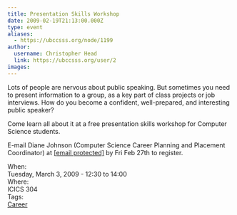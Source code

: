 ```yaml
---
title: Presentation Skills Workshop 
date: 2009-02-19T21:13:00.000Z
type: event
aliases:
  - https://ubccsss.org/node/1199
author:
  username: Christopher Head
  link: https://ubccsss.org/user/2
images:
---
```


<div class="field field-name-body field-type-text-with-summary field-label-hidden"><div class="field-items"><div class="field-item even"><p>Lots of people are nervous about public speaking. But sometimes you need to present information to a group, as a key part of class projects or job interviews. How do you become a confident, well-prepared, and interesting public speaker? </p>
<p>Come learn all about it at a free presentation skills workshop for Computer Science students.</p>
<p>E-mail Diane Johnson (Computer Science Career Planning and Placement Coordinator) at <a href="/cdn-cgi/l/email-protection#e2868b838c87888d8aa28191cc978081cc8183"><span class="__cf_email__" data-cfemail="eb8f828a858e818483ab8898c59e8988c5888a">[email&#xA0;protected]</span></a> by Fri Feb 27th to register. </p>
</div></div></div><div class="field field-name-field-dates field-type-datetime field-label-above"><div class="field-label">When:&#xA0;</div><div class="field-items"><div class="field-item even"><span class="date-display-single">Tuesday, March 3, 2009 - <span class="date-display-range"><span class="date-display-start">12:30</span> to <span class="date-display-end">14:00</span></span></span></div></div></div><div class="field field-name-field-location field-type-text field-label-above"><div class="field-label">Where:&#xA0;</div><div class="field-items"><div class="field-item even">ICICS 304</div></div></div>    <footer>
    <div class="field field-name-field-tags field-type-taxonomy-term-reference field-label-above"><div class="field-label">Tags:&#xA0;</div><div class="field-items"><div class="field-item even"><a href="/career">Career</a></div></div></div>      </footer>